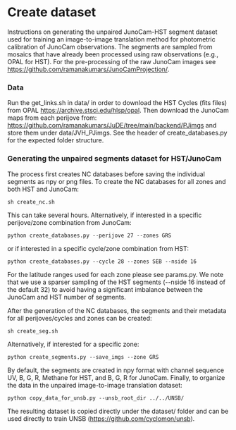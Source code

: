 # Create dataset
Instructions on generating the unpaired JunoCam-HST segment dataset used for training an image-to-image translation method for photometric calibration of JunoCam observations.
The segments are sampled from mosaics that have already been processed using raw observations (e.g., OPAL for HST). For the pre-processing of the raw JunoCam images see https://github.com/ramanakumars/JunoCamProjection/.

### Data
Run the get_links.sh in data/ in order to download the HST Cycles (fits files) from OPAL https://archive.stsci.edu/hlsp/opal.
Then download the JunoCam maps from each perijove from: https://github.com/ramanakumars/JuDE/tree/main/backend/PJimgs and store them under data/JVH_PJimgs.
See the header of create_databases.py for the expected folder structure.

### Generating the unpaired segments dataset for HST/JunoCam
The process first creates NC databases before saving the individual segments as npy or png files. 
To create the NC databases for all zones and both HST and JunoCam:
```
sh create_nc.sh
```
This can take several hours. Alternatively, if interested in a specific perijove/zone combination from JunoCam:
```
python create_databases.py --perijove 27 --zones GRS
```
or if interested in a specific cycle/zone combination from HST:
```
python create_databases.py --cycle 28 --zones SEB --nside 16
```
For the latitude ranges used for each zone please see params.py. We note that we use a sparser sampling of the HST segments (--nside 16 instead of the default 32) to avoid having a significant imbalance between the JunoCam and HST number of segments.

After the generation of the NC databases, the segments and their metadata for all perijoves/cycles and zones can be created: 
```
sh create_seg.sh
```
Alternatively, if interested for a specific zone:
```
python create_segments.py --save_imgs --zone GRS
```
By default, the segments are created in npy format with channel sequence UV, B, G, R, Methane for HST, and B, G, R for JunoCam.
Finally, to organize the data in the unpaired image-to-image translation dataset: 
```
python copy_data_for_unsb.py --unsb_root_dir ../../UNSB/
```
The resulting dataset is copied directly under the dataset/ folder and can be used directly to train UNSB (https://github.com/cyclomon/unsb).